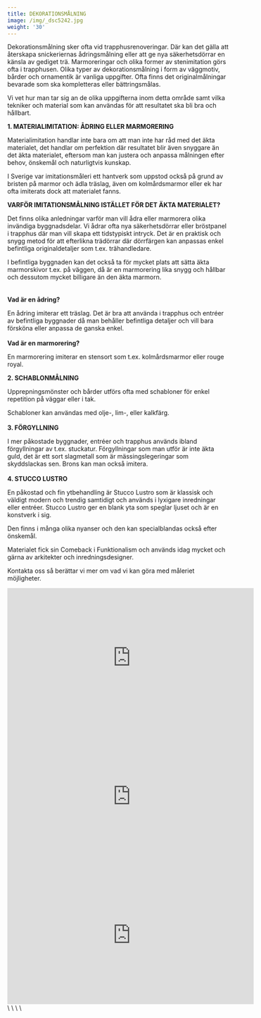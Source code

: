 ```yaml
---
title: DEKORATIONSMÅLNING
image: /img/_dsc5242.jpg
weight: '30'
---
```

Dekorationsmålning sker ofta vid trapphusrenoveringar. Där kan det gälla att återskapa snickeriernas ådringsmålning eller att ge nya säkerhetsdörrar en känsla av gediget trä. Marmoreringar och olika former av stenimitation görs ofta i trapphusen. Olika typer av dekorationsmålning i form av väggmotiv, bårder och ornamentik är vanliga uppgifter. Ofta finns det originalmålningar bevarade som ska kompletteras eller bättringsmålas.

Vi vet hur man tar sig an de olika uppgifterna inom detta område samt vilka tekniker och material som kan användas för att resultatet ska bli bra och hållbart. 

**1. MATERIALIMITATION: ÅDRING ELLER MARMORERING**

Materialimitation handlar inte bara om att man inte har råd med det äkta materialet, det handlar om perfektion där resultatet blir även snyggare än det äkta materialet, eftersom man kan justera och anpassa målningen efter behov, önskemål och naturligtvis kunskap.

I Sverige var imitationsmåleri ett hantverk som uppstod också på grund av bristen på marmor och ädla träslag, även om kolmårdsmarmor eller ek har ofta imiterats dock att materialet fanns.

**VARFÖR IMITATIONSMÅLNING ISTÄLLET FÖR DET ÄKTA MATERIALET?**

Det finns olika anledningar varför man vill ådra eller marmorera olika invändiga byggnadsdelar. Vi ådrar ofta nya säkerhetsdörrar eller bröstpanel i trapphus där man vill skapa ett tidstypiskt intryck. Det är en praktisk och snygg metod för att efterlikna trädörrar där dörrfärgen kan anpassas enkel befintliga originaldetaljer som t.ex. trähandledare. 

I befintliga byggnaden kan det också ta för mycket plats att sätta äkta marmorskivor t.ex. på väggen, då är en marmorering lika snygg och hållbar och dessutom mycket billigare än den  äkta marmorn.\
\
\
**Vad är en ådring?**

En ådring imiterar ett träslag. Det är bra att använda i trapphus och entréer av befintliga byggnader då man behåller befintliga detaljer och vill bara försköna eller anpassa de ganska enkel. \
\
**Vad är en marmorering?**

En marmorering imiterar en stensort som t.ex. kolmårdsmarmor eller rouge royal.

**2. SCHABLONMÅLNING**

Upprepningsmönster och bårder utförs ofta med schabloner för enkel repetition på väggar eller i tak. 

Schabloner kan användas med olje-, lim-, eller kalkfärg.\
\
**3. FÖRGYLLNING**

I mer påkostade byggnader, entréer och trapphus används ibland förgyllningar av t.ex. stuckatur. Förgyllningar som man utför är inte äkta guld, det är ett sort slagmetall som är mässingslegeringar som skyddslackas sen. Brons kan man också imitera. \
\
**4.	STUCCO LUSTRO**

En påkostad och fin ytbehandling är Stucco Lustro som är klassisk och väldigt modern och trendig samtidigt och används i lyxigare inredningar eller entréer. Stucco Lustro ger en blank yta som speglar ljuset och är en konstverk i sig. 

Den finns i många olika nyanser och den kan specialblandas också efter önskemål.

Materialet fick sin Comeback i Funktionalism och används idag mycket och gärna av arkitekter och inredningsdesigner.

Kontakta oss så berättar vi mer om vad vi kan göra med måleriet möjligheter.

<iframe width="560" height="315" src="https://www.youtube.com/embed/jNHad_3QKeA" frameborder="0" allow="autoplay; encrypted-media" allowfullscreen></iframe>

<iframe width="560" height="315" src="https://www.youtube.com/embed/Rnlef9lCnCM" frameborder="0" allow="autoplay; encrypted-media" allowfullscreen></iframe>

<iframe width="560" height="315" src="https://www.youtube.com/embed/i8vKd8V4juA" frameborder="0" allow="autoplay; encrypted-media" allowfullscreen></iframe>
\
\
\
\
